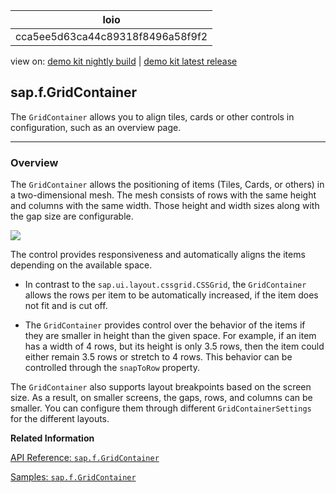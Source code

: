 <!-- loiocca5ee5d63ca44c89318f8496a58f9f2 -->

| loio |
| -----|
| cca5ee5d63ca44c89318f8496a58f9f2 |

<div id="loio">

view on: [demo kit nightly build](https://sdk.openui5.org/nightly/#/topic/cca5ee5d63ca44c89318f8496a58f9f2) | [demo kit latest release](https://sdk.openui5.org/topic/cca5ee5d63ca44c89318f8496a58f9f2)</div>

## sap.f.GridContainer

The `GridContainer` allows you to align tiles, cards or other controls in configuration, such as an overview page.

***

<a name="loiocca5ee5d63ca44c89318f8496a58f9f2__section_gs3_qlx_hhb"/>

### Overview

The `GridContainer` allows the positioning of items \(Tiles, Cards, or others\) in a two-dimensional mesh. The mesh consists of rows with the same height and columns with the same width. Those height and width sizes along with the gap size are configurable.

![](images/loiob8076d54b3f3409f839595a401bc713b_LowRes.png)

The control provides responsiveness and automatically aligns the items depending on the available space.

-   In contrast to the `sap.ui.layout.cssgrid.CSSGrid`, the `GridContainer` allows the rows per item to be automatically increased, if the item does not fit and is cut off.

-   The `GridContainer` provides control over the behavior of the items if they are smaller in height than the given space. For example, if an item has a width of 4 rows, but its height is only 3.5 rows, then the item could either remain 3.5 rows or stretch to 4 rows. This behavior can be controlled through the `snapToRow` property.


The `GridContainer` also supports layout breakpoints based on the screen size. As a result, on smaller screens, the gaps, rows, and columns can be smaller. You can configure them through different `GridContainerSettings` for the different layouts.

**Related Information**  


[API Reference: `sap.f.GridContainer`](https://sdk.openui5.org/api/sap.f.GridContainer)

[Samples: `sap.f.GridContainer`](https://sdk.openui5.org/entity/sap.f.GridContainer)

